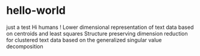 # hello-world
just a test
Hi humans !
Lower dimensional representation of text data based on centroids and least squares
Structure preserving dimension reduction for clustered text data based on the generalized singular value decomposition
